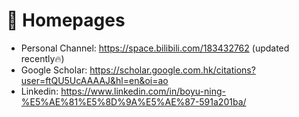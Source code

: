 # 📎 Homepages
- Personal Channel: https://space.bilibili.com/183432762 (updated recently🔥)
- Google Scholar: https://scholar.google.com.hk/citations?user=ftQU5UcAAAAJ&hl=en&oi=ao
- Linkedin: https://www.linkedin.com/in/boyu-ning-%E5%AE%81%E5%8D%9A%E5%AE%87-591a201ba/
